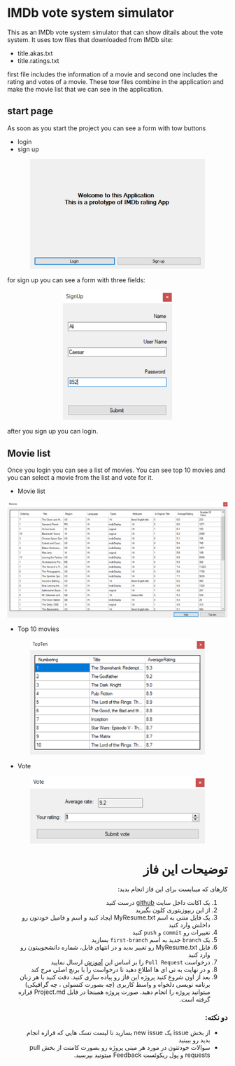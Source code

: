 # IMDb vote system simulator
This as an IMDb vote system simulator that can show ditails about the vote system. It uses tow files that downloaded from IMDb site:
* title.akas.txt
* title.ratings.txt
<p>first file includes the information of a movie and second one includes the rating and votes of a movie. These tow files combine in the application and make the movie list that we can see in the application.</p>

## start page
As soon as you start the project you can see a form with tow buttons
* login
* sign up

<p align="center">
    <img src=".\screenshot\1 start page.PNG" width="400" higth="300" >
</p>

for sign up you can see a form with three fields:

<p align="center">
    <img src=".\screenshot\2 signup.PNG" width="250" higth="350" >
</p>

after you sign up you can login.

## Movie list
Once you login you can see a list of movies. You can see top 10 movies and you can select a movie from the list and vote for it.

* Movie list
<p align="center">
    <img src=".\screenshot\3 main page.PNG" width="800" higth="800" >
</p>

* Top 10 movies
<p align="center">
    <img src=".\screenshot\4 top ten.PNG" width="400" higth="300" >
</p>

* Vote
<p align="center">
    <img src=".\screenshot\5 vote.PNG" width="400" higth="50" >
</p>

<div dir="rtl" align='right'>

# توضیحات این فاز

کارهای که میبایست برای این فاز انجام بدید: 
1. یک اکانت داخل سایت [github](https://github.com/) درست کنید
2. از این ریپوزیتوری کلون بگیرید
3. یک فایل متنی به اسم MyResume.txt ایجاد کنید و اسم و فامیل خودتون رو داخلش  وارد کنید 
4. تغییرات رو `commit` و `push` کنید 
5. یک `branch` جدید به اسم `first-branch` بسازید 
6. فایل MyResume.txt  رو تغییر بدید و در  انتهای فایل، شماره دانشجوییتون رو وارد کنید 
7. درخواست `Pull Request` را بر اساس این [آموزش](https://docs.github.com/en/github/collaborating-with-pull-requests/proposing-changes-to-your-work-with-pull-requests/creating-a-pull-request) ارسال نمایید
8. و در نهایت به تی ای ها اطلاع دهید تا درخواست را با برنچ اصلی مرج کند
9. بعد از اون شروع کنید پروژه این فاز رو پیاده سازی کنید. دقت کنید با هر زبان برنامه نویسی دلخواه و واسط کاربری (چه بصورت کنسولی ، چه گرافیکی) میتوانید پروژه را انجام دهید. صورت پروژه همینجا در فایل Project.md قراره گرفته است.

### دو نکته:

+ از بخش issue یک new issue بسازید تا لیست تسک هایی که قراره انجام بدید رو ببینید 
+ سوالات خودتتون در مورد هر مینی پروژه رو بصورت کامنت از بخش pull requests و پول ریکوئست Feedback میتونید بپرسید.


</div>
